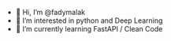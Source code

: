 - 👋 Hi, I’m @fadymalak
- 👀 I’m interested in python and Deep Learning
- 🌱 I’m currently learning FastAPI / Clean Code

<!---
fadymalak/fadymalak is a ✨ special ✨ repository because its `README.md` (this file) appears on your GitHub profile.
You can click the Preview link to take a look at your changes.
--->
